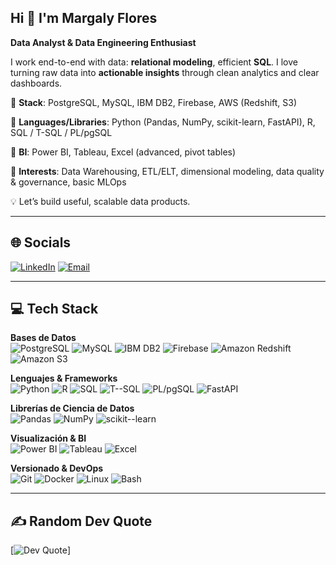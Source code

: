 ## Hi 👋 I'm Margaly Flores
**Data Analyst & Data Engineering Enthusiast**

I work end-to-end with data: **relational modeling**, efficient **SQL**. I love turning raw data into **actionable insights** through clean analytics and clear dashboards.

🔹 **Stack**: PostgreSQL, MySQL, IBM DB2, Firebase, AWS (Redshift, S3)

🔹 **Languages/Libraries**: Python (Pandas, NumPy, scikit-learn, FastAPI), R, SQL / T-SQL / PL/pgSQL

🔹 **BI**: Power BI, Tableau, Excel (advanced, pivot tables)

🔹 **Interests**: Data Warehousing, ETL/ELT, dimensional modeling, data quality & governance, basic MLOps

💡 Let’s build useful, scalable data products.

---

## 🌐 Socials
[![LinkedIn](https://img.shields.io/badge/LinkedIn-0A66C2?logo=linkedin&logoColor=white)](https://www.linkedin.com/in/margaly-flores/) [![Email](https://img.shields.io/badge/Email-D14836?logo=gmail&logoColor=white)](mailto:margaly.flores.n@uni.pe)

---

## 💻 Tech Stack

**Bases de Datos**  
![PostgreSQL](https://img.shields.io/badge/PostgreSQL-4169E1?style=for-the-badge&logo=postgresql&logoColor=white)
![MySQL](https://img.shields.io/badge/MySQL-4479A1?style=for-the-badge&logo=mysql&logoColor=white)
![IBM DB2](https://img.shields.io/badge/IBM%20DB2-054ADA?style=for-the-badge&logo=ibm&logoColor=white)
![Firebase](https://img.shields.io/badge/Firebase-FFCA28?style=for-the-badge&logo=firebase&logoColor=black)
![Amazon Redshift](https://img.shields.io/badge/Amazon%20Redshift-8C4FFF?style=for-the-badge&logo=amazonredshift&logoColor=white)
![Amazon S3](https://img.shields.io/badge/Amazon%20S3-569A31?style=for-the-badge&logo=amazons3&logoColor=white)

**Lenguajes & Frameworks**  
![Python](https://img.shields.io/badge/Python-3776AB?style=for-the-badge&logo=python&logoColor=white)
![R](https://img.shields.io/badge/R-276DC3?style=for-the-badge&logo=r&logoColor=white)
![SQL](https://img.shields.io/badge/SQL-1F6FEB?style=for-the-badge&logo=database&logoColor=white)
![T--SQL](https://img.shields.io/badge/T--SQL-CC2927?style=for-the-badge&logo=microsoftsqlserver&logoColor=white)
![PL/pgSQL](https://img.shields.io/badge/PL%2FpgSQL-4169E1?style=for-the-badge&logo=postgresql&logoColor=white)
![FastAPI](https://img.shields.io/badge/FastAPI-009688?style=for-the-badge&logo=fastapi&logoColor=white)

**Librerías de Ciencia de Datos**  
![Pandas](https://img.shields.io/badge/Pandas-150458?style=for-the-badge&logo=pandas&logoColor=white)
![NumPy](https://img.shields.io/badge/NumPy-013243?style=for-the-badge&logo=numpy&logoColor=white)
![scikit--learn](https://img.shields.io/badge/scikit--learn-F7931E?style=for-the-badge&logo=scikitlearn&logoColor=white)

**Visualización & BI**  
![Power BI](https://img.shields.io/badge/Power%20BI-F2C811?style=for-the-badge&logo=powerbi&logoColor=black)
![Tableau](https://img.shields.io/badge/Tableau-E97627?style=for-the-badge&logo=tableau&logoColor=white)
![Excel](https://img.shields.io/badge/Excel-217346?style=for-the-badge&logo=microsoftexcel&logoColor=white)

**Versionado & DevOps**  
![Git](https://img.shields.io/badge/Git-F05032?style=for-the-badge&logo=git&logoColor=white)
![Docker](https://img.shields.io/badge/Docker-2496ED?style=for-the-badge&logo=docker&logoColor=white)
![Linux](https://img.shields.io/badge/Linux-FCC624?style=for-the-badge&logo=linux&logoColor=black)
![Bash](https://img.shields.io/badge/Bash-4EAA25?style=for-the-badge&logo=gnubash&logoColor=white)

---

## ✍️ Random Dev Quote
[![Dev Quote](https://quotes-github-readme.vercel.app/api?type=vertical&theme=dark&font=Fira%20Code)]

<!--
(https://github.com/piyushsuthar/github-readme-quotes)
![Quote](https://quotes-github-readme.vercel.app/api?type=horizontal&theme=radical)

**Margaly-Flores/Margaly-Flores** is a ✨ _special_ ✨ repository because its `README.md` (this file) appears on your GitHub profile.

Here are some ideas to get you started:

- 🔭 I’m currently working on ...
- 🌱 I’m currently learning ...
- 👯 I’m looking to collaborate on ...
- 🤔 I’m looking for help with ...
- 💬 Ask me about ...
- 📫 How to reach me: ...
- 😄 Pronouns: ...
- ⚡ Fun fact: ...
-->
